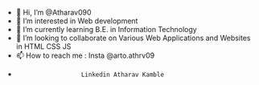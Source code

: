 - 👋 Hi, I’m @Atharav090
- 👀 I’m interested in Web development
- 🌱 I’m currently learning B.E. in Information Technology
- 💞️ I’m looking to collaborate on Various Web Applications and Websites in HTML CSS JS
- 📫 How to reach me : Insta @arto.athrv09
-                       Linkedin Atharav Kamble

<!---
Atharav090/Atharav090 is a ✨ special ✨ repository because its `README.md` (this file) appears on your GitHub profile.
You can click the Preview link to take a look at your changes.
--->
